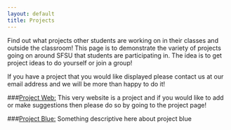 ```yaml
---
layout: default
title: Projects
---
```

Find out what projects other students are working on in their classes and outside the classroom! This page is to demonstrate the variety of projects going on around SFSU that students are participating in. The idea is to get project ideas to do yourself or join a group!

If you have a project that you would like displayed please contact us at our email address and we will be more than happy to do it!

###<a href="project_web.html">Project Web:</a>
This very website is a project and if you would like to add or make suggestions then please do so by going to the project page!

###<a href="project_blue.html">Project Blue:</a>
Something descriptive here about project blue
